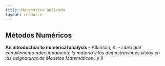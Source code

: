 ```yaml
---
title: Matemática aplicada
layout: resource
---
```


## Métodos Numéricos
**An introduction to numerical analysis** - Atkinson, K. - *Libro que complementa adecuadamente la materia y las demostraciones vistas en las asignaturas de Modelos Matemáticos I y II*

